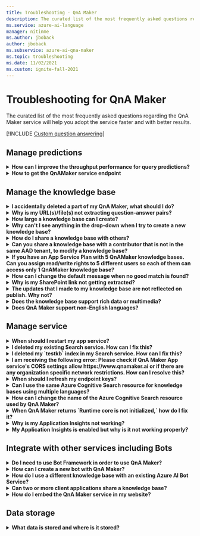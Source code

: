 ```yaml
---
title: Troubleshooting - QnA Maker
description: The curated list of the most frequently asked questions regarding the QnA Maker service will help you adopt the service faster and with better results.
ms.service: azure-ai-language
manager: nitinme
ms.author: jboback
author: jboback
ms.subservice: azure-ai-qna-maker
ms.topic: troubleshooting
ms.date: 11/02/2021
ms.custom: ignite-fall-2021
---
```

# Troubleshooting for QnA Maker

The curated list of the most frequently asked questions regarding the QnA Maker service will help you adopt the service faster and with better results.

[!INCLUDE [Custom question answering](./includes/new-version.md)]

<a name="how-to-get-the-qnamaker-service-hostname"></a>

## Manage predictions

<details>
<summary><b>How can I improve the throughput performance for query predictions?</b></summary>

**Answer**:
Throughput performance issues indicate you need to scale up for both your App service and your Cognitive Search. Consider adding a replica to your Cognitive Search to improve performance.

Learn more about [pricing tiers](Concepts/azure-resources.md).
</details>

<details>
<summary><b>How to get the QnAMaker service endpoint</b></summary>

**Answer**:
QnAMaker service endpoint is useful for debugging purposes when you contact QnAMaker Support or UserVoice. The endpoint is a URL in this form: `https://your-resource-name.azurewebsites.net`.

1. Go to your QnAMaker service (resource group) in the [Azure portal](https://portal.azure.com)

    ![QnAMaker Azure resource group in Azure portal](./media/qnamaker-how-to-troubleshoot/qnamaker-azure-resourcegroup.png)

1. Select the App Service associated with the QnA Maker resource. Typically, the names are the same.

     ![Select QnAMaker App Service](./media/qnamaker-how-to-troubleshoot/qnamaker-azure-appservice.png)

1. The endpoint URL is available in the Overview section

    ![QnAMaker endpoint](./media/qnamaker-how-to-troubleshoot/qnamaker-azure-gethostname.png)

</details>

## Manage the knowledge base

<details>
<summary><b>I accidentally deleted a part of my QnA Maker, what should I do?</b></summary>

**Answer**:
Do not delete any of the Azure services created along with the QnA Maker resource such as Search or Web App. These are necessary for QnA Maker to work, if you delete one, QnA Maker will stop working correctly.

All deletes are permanent, including question and answer pairs, files, URLs, custom questions and answers, knowledge bases, or Azure resources. Make sure you export your knowledge base from the **Settings** page before deleting any part of your knowledge base.

</details>

<details>
<summary><b>Why is my URL(s)/file(s) not extracting question-answer pairs?</b></summary>

**Answer**:
It's possible that QnA Maker can't auto-extract some question-and-answer (QnA) content from valid FAQ URLs. In such cases, you can paste the QnA content in a .txt file and see if the tool can ingest it. Alternately, you can editorially add content to your knowledge base through the [QnA Maker portal](https://qnamaker.ai).

</details>

<details>
<summary><b>How large a knowledge base can I create?</b></summary>

**Answer**:
The size of the knowledge base depends on the SKU of Azure search you choose when creating the QnA Maker service. Read [here](./concepts/azure-resources.md) for more details.

</details>

<details>
<summary><b>Why can't I see anything in the drop-down when I try to create a new knowledge base?</b></summary>

**Answer**:
You haven't created any QnA Maker services in Azure yet. Read [here](./how-to/set-up-qnamaker-service-azure.md) to learn how to do that.

</details>

<details>
<summary><b>How do I share a knowledge base with others?</b></summary>

**Answer**:
Sharing works at the level of a QnA Maker service, that is, all knowledge bases in the service will be shared. Read [here](./index.yml) how to collaborate on a knowledge base.

</details>

<details>
<summary><b>Can you share a knowledge base with a contributor that is not in the same AAD tenant, to modify a knowledge base?</b></summary>

**Answer**:
Sharing is based on Azure role-based access control. If you can share _any_ resource in Azure with another user, you can also share QnA Maker.

</details>

<details>
<summary><b>If you have an App Service Plan with 5 QnAMaker knowledge bases. Can you assign read/write rights to 5 different users so each of them can access only 1 QnAMaker knowledge base?</b></summary>

**Answer**:
You can share an entire QnAMaker service, not individual knowledge bases.

</details>

<details>
<summary><b>How can I change the default message when no good match is found?</b></summary>

**Answer**:
The default message is part of the settings in your App service.
- Go to your App service resource in the Azure portal

![qnamaker appservice](./media/qnamaker-faq/qnamaker-resource-list-appservice.png)
- Select the **Settings** option

![qnamaker appservice settings](./media/qnamaker-faq/qnamaker-appservice-settings.png)
- Change the value of the **DefaultAnswer** setting
- Restart your App service

![qnamaker appservice restart](./media/qnamaker-faq/qnamaker-appservice-restart.png)

</details>

<details>
<summary><b>Why is my SharePoint link not getting extracted?</b></summary>

**Answer**:
See [Data source locations](./concepts/data-sources-and-content.md#data-source-locations) for more information.

</details>

<details>
<summary><b>The updates that I made to my knowledge base are not reflected on publish. Why not?</b></summary>

**Answer**:
Every edit operation, whether in a table update, test, or setting, needs to be saved before it can be published. Be sure to select **Save and train** button after every edit operation.

</details>

<details>
<summary><b>Does the knowledge base support rich data or multimedia?</b></summary>

**Answer**:

#### Multimedia auto-extraction for files and URLs

* URLS - limited HTML-to-Markdown conversion capability.
* Files - not supported

#### Answer text in markdown
Once QnA pairs are in the knowledge base, you can edit an answer's markdown text to include links to media available from public URLs.


</details>

<details>
<summary><b>Does QnA Maker support non-English languages?</b></summary>

**Answer**:
See more details about [supported languages](./overview/language-support.md).

If you have content from multiple languages, be sure to create a separate service for each language.

</details>

## Manage service

<details>
<summary><b>When should I restart my app service?</b></summary>

**Answer**:
Refresh your app service when the caution icon is next to the version value for the knowledge base in the **Endpoint keys** table on the **User Settings** [page](https://www.qnamaker.ai/UserSettings).

</details>

<details>
<summary><b>I deleted my existing Search service. How can I fix this?</b></summary>

**Answer**:
If you delete an Azure Cognitive Search index, the operation is final and the index cannot be recovered.

</details>

<details>
<summary><b>I deleted my `testkb` index in my Search service. How can I fix this?</b></summary>

**Answer**:
In case you deleted the `testkb` index in your Search service, you can restore the data from the last published KB. Please use the recovery tool [RestoreTestKBIndex](https://github.com/pchoudhari/QnAMakerBackupRestore/tree/master/RestoreTestKBFromProd) available on GitHub. 

</details>

<details>
<summary><b>I am receiving the following error: Please check if QnA Maker App service's CORS settings allow https://www.qnamaker.ai or if there are any organization specific network restrictions. How can I resolve this?</b></summary>

**Answer**:
In the API section of the App service pane, update the CORS setting to * or "https://www.qnamaker.ai". If this doesn't resolve the issue, check for any organization-specific restrictions.

</details>

<details>
<summary><b>When should I refresh my endpoint keys?</b></summary>

**Answer**:
Refresh your endpoint keys if you suspect that they have been compromised.

</details>

<details>
<summary><b>Can I use the same Azure Cognitive Search resource for knowledge bases using multiple languages?</b></summary>

**Answer**:
To use multiple language and multiple knowledge bases, the user has to create a QnA Maker resource for each language. This will create a separate Azure search service per language. Mixing different language knowledge bases in a single Azure search service will result in degraded relevance of results.

</details>

<details>
<summary><b>How can I change the name of the Azure Cognitive Search resource used by QnA Maker?</b></summary>

**Answer**:
The name of the Azure Cognitive Search resource is the QnA Maker resource name with some random letters appended at the end. This makes it hard to distinguish between multiple Search resources for QnA Maker. Create a separate search service (naming it the way you would like to) and connect it to your QnA Service. The steps are similar to the steps you need to do to [upgrade an Azure search](How-To/set-up-qnamaker-service-azure.md#upgrade-the-azure-cognitive-search-service).

</details>

<details>
<summary><b>When QnA Maker returns `Runtime core is not initialized,` how do I fix it?</b></summary>

**Answer**:
The disk space for your app service might be full. Steps to fix your disk space:

1. In the [Azure portal](https://portal.azure.com), select your QnA Maker's App service, then stop the service.
1. While still on the App service, select **Development Tools**, then **Advanced Tools**, then **Go**. This opens a new browser window.
1. Select **Debug console**, then **CMD** to open a command-line tool.
1. Navigate to the _site/wwwroot/Data/QnAMaker/_ directory.
1. Remove all the folders whose name begins with `rd`.

    **Do not delete** the following:

    * KbIdToRankerMappings.txt file
    * EndpointSettings.json file
    * EndpointKeys folder

1. Start the App service.
1. Access your knowledge base to verify it works now.

</details>
<details>
<summary><b>Why is my Application Insights not working?</b></summary>

**Answer**:
Please cross check and update below steps to fix the issue:

1. In App Service -> Settings group -> Configuration section -> Application Settings -> Name "UserAppInsightsKey" parameters is configured properly and set to the respective application insights Overview tab ("Instrumentation Key") Guid. 

1. In App Service -> Settings group -> "Application Insights" section -> Make sure app insights is enabled and connected to respective application insights resource.

</details>

<details>
<summary><b>My Application Insights is enabled but why is it not working properly?</b></summary>

**Answer**:
Please follow the below given steps: 

1.  Copy the value of '“APPINSIGHTS_INSTRUMENTATIONKEY” name' into 'UserAppInsightsKey' name by overriding if there is some value already present there. 

1.  If the 'UserAppInsightsKey' key does not exist in app settings, please add a new key with that name and copy the value.

1.  Save it and this will automatically restart the app service. This should resolve the issue. 

</details>

## Integrate with other services including Bots

<details>
<summary><b>Do I need to use Bot Framework in order to use QnA Maker?</b></summary>

**Answer**:
No, you do not need to use the [Bot Framework](https://github.com/Microsoft/botbuilder-dotnet) with QnA Maker. However, QnA Maker is offered as one of several templates in [Azure AI Bot Service](/azure/bot-service/). Bot Service enables rapid intelligent bot development through Microsoft Bot Framework, and it runs in a server-less environment.

</details>

<details>
<summary><b>How can I create a new bot with QnA Maker?</b></summary>

**Answer**:
Follow the instructions in [this](./quickstarts/create-publish-knowledge-base.md) documentation to create your Bot with Azure AI Bot Service.

</details>

<details>
<summary><b>How do I use a different knowledge base with an existing Azure AI Bot Service?</b></summary>

**Answer**:
You need to have the following information about your knowledge base:

* Knowledge base ID.
* Knowledge base's published endpoint custom subdomain name, known as `host`, found on **Settings** page after you publish.
* Knowledge base's published endpoint key - found on **Settings** page after you publish.

With this information, go to your bot's app service in the Azure portal. Under **Settings -> Configuration -> Application settings**, change those values.

The knowledge base's endpoint key is labeled `QnAAuthkey` in the ABS service.

</details>

<details>
<summary><b>Can two or more client applications share a knowledge base?</b></summary>

**Answer**:
Yes, the knowledge base can be queried from any number of clients. If the response from the knowledge base appears to be slow, or timed out, consider upgrading the service tier for the app service associated with the knowledge base.

</details>

<details>
<summary><b>How do I embed the QnA Maker service in my website?</b></summary>

**Answer**:
Follow these steps to embed the QnA Maker service as a web-chat control in your website:

1. Create your FAQ bot by following the instructions [here](./quickstarts/create-publish-knowledge-base.md).
2. Enable the web chat by following the steps [here](/azure/bot-service/bot-service-channel-connect-webchat)

</details>

## Data storage

<details>
<summary><b>What data is stored and where is it stored?</b></summary>

**Answer**:

When you create your QnA Maker service, you selected an Azure region. Your knowledge bases and log files are stored in this region.

</details>

